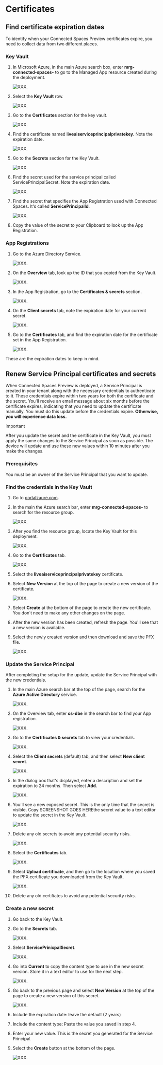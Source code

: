 # Certificates

## Find certificate expiration dates

To identify when your Connected Spaces Preview certificates expire, you need to collect data from two different places.

### Key Vault

1. In Microsoft Azure, in the main Azure search box, enter **mrg-connected-spaces-** to go to the Managed App resource created during the deployment.

   ![XXX.](media/setup-certificates-1.JPG "XXX")
    
2. Select the **Key Vault** row. 

    ![XXX.](media/setup-certificates-2.JPG "XXX")

3. Go to the **Certificates** section for the key vault.

    ![XXX.](media/setup-certificates-3.JPG "XXX")

4. Find the certificate named **liveaiserviceprincipalprivatekey**. Note the expiration date. 

    ![XXX.](media/setup-certificates-4.JPG "XXX")

5. Go to the **Secrets** section for the Key Vault. 

    ![XXX.](media/setup-certificates-5.JPG "XXX")

6. Find the secret used for the service principal called ServicePrincipalSecret. Note the expiration date. 

    ![XXX.](media/setup-certificates-6.JPG "XXX")

7. Find the secret that specifies the App Registration used with Connected Spaces. It's called **ServicePrincipalId**. 

    ![XXX.](media/setup-certificates-7.JPG "XXX")
    
8. Copy the value of the secret to your Clipboard to look up the App Registration.

### App Registrations

1. Go to the Azure Directory Service.

    ![XXX.](media/setup-certificates-8.JPG "XXX")

2. On the **Overview** tab, look up the ID that you copied from the Key Vault.

    ![XXX.](media/setup-certificates-9.JPG "XXX")

3. In the App Registration, go to the **Certificates & secrets** section. 

    ![XXX.](media/setup-certificates-10.JPG "XXX")

4. On the **Client secrets** tab, note the expiration date for your current secret. 

    ![XXX.](media/setup-certificates-11.JPG "XXX")

5. Go to the **Certificates** tab, and find the expiration date for the certificate set in the App Registration. 

    ![XXX.](media/setup-certificates-12.JPG "XXX")

These are the expiration dates to keep in mind. 

## Renew Service Principal certificates and secrets

When Connected Spaces Preview is deployed, a Service Principal is created in your tenant along with the necessary credentials to authenticate to it. These credentials expire within two years for both the certificate and the secret. You'll receive an email message about six months before the certificate expires, indicating that you need to update the certificate manually. You must do this update before the credentials expire. **Otherwise, you will experience data loss.**

> [!IMPORTANT]
> After you update the secret and the certificate in the Key Vault, you must apply the same changes to the Service Principal as soon as possible. The device will update and use these new values within 10 minutes after you make the changes. 

### Prerequisites

You must be an owner of the Service Principal that you want to update.

### Find the credentials in the Key Vault

1. Go to [portalzaure.com](portalzaure.com). 

2. In the main the Azure search bar, enter **mrg-connected-spaces-** to search for the resource group. 

    ![XXX.](media/setup-certificates-13.JPG "XXX")

3. After you find the resource group, locate the Key Vault for this deployment.

    ![XXX.](media/setup-certificates-14.JPG "XXX")

4. Go to the **Certificates** tab.

    ![XXX.](media/setup-certificates-15.JPG "XXX")

5. Select the **liveaiserviceprincipalprivatekey** certificate. 

6. Select **New Version** at the top of the page to create a new version of the certificate. 

    ![XXX.](media/setup-certificates-16.JPG "XXX")

7. Select **Create** at the bottom of the page to create the new certificate. You don't need to make any other changes on the page. 

8. After the new version has been created, refresh the page. You'll see that a new version is available.

9. Select the newly created version and then download and save the PFX file. 

    ![XXX.](media/setup-certificates-17.JPG "XXX")

### Update the Service Principal

After completing the setup for the update, update the Service Principal with the new credentials.

1. In the main Azure search bar at the top of the page, search for the **Azure Active Directory** service. 

    ![XXX.](media/setup-certificates-18.JPG "XXX")

2. On the Overview tab, enter **cs-dbe** in the search bar to find your App registration. 

    ![XXX.](media/setup-certificates-19.JPG "XXX")

3. Go to the **Certificates & secrets** tab to view your credentials.

    ![XXX.](media/setup-certificates-20.JPG "XXX")

4. Select the **Client secrets** (default) tab, and then select **New client secret**.

    ![XXX.](media/setup-certificates-21.JPG "XXX")

5. In the dialog box that's displayed, enter a description and set the expiration to 24 months. Then select **Add**. 

    ![XXX.](media/setup-certificates-22.JPG "XXX")

6. You'll see a new exposed secret. This is the only time that the secret is visible. Copy SCREENSHOT GOES HEREthe secret value to a text editor to update the secret in the Key Vault.

    ![XXX.](media/setup-certificates-23.JPG "XXX")

7. Delete any old secrets to avoid any potential security risks.

    ![XXX.](media/setup-certificates-24.JPG "XXX")

8. Select the **Certificates** tab.

    ![XXX.](media/setup-certificates-25.JPG "XXX")

9. Select **Upload certificate**, and then go to the location where you saved the PFX certificate you downloaded from the Key Vault.

    ![XXX.](media/setup-certificates-26.JPG "XXX")

10. Delete any old certifiates to avoid any potential security risks.

### Create a new secret

1. Go back to the Key Vault.

2. Go to the **Secrets** tab.

    ![XXX.](media/setup-certificates-27.JPG "XXX")

3. Select **ServicePrinicpalSecret**.

    ![XXX.](media/setup-certificates-28.JPG "XXX")

4. Go into **Current** to copy the content type to use in the new secret version. Store it in a text editor to use for the next step.

    ![XXX.](media/setup-certificates-29.JPG "XXX")

5. Go back to the previous page and select **New Version** at the top of the page to create a new version of this secret.

    ![XXX.](media/setup-certificates-30.JPG "XXX")

6. Include the expiration date: leave the default (2 years)

7. Include the content type: Paste the value you saved in step 4.

8. Enter your new value. This is the secret you generated for the Service Principal. 

9. Select the **Create** button at the bottom of the page.

    ![XXX.](media/setup-certificates-31.JPG "XXX")




